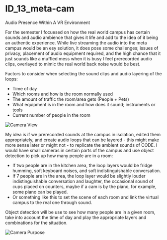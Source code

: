 # ID_13_meta-cam

Audio Presence Within A VR Environment

For the semester I focuesed on how the real world campus has certain sounds and audio ambience that gives it life and add to the idea of it being an authentic experience. While live streaming the audio into the meta campus would be an esy solution, it does pose some challenges; issues of privacy, placement of audio equipment required, and the high chance that it just sounds like a muffled mess when it is busy I feel prerecorded audio clips, overlayed to mimic the real world back noise would be best.

Factors to consider when selecting the sound clips and audio layering of the loops:

- Time of day
- Which rooms and how is the room normally used
- The amount of traffic the room/area gets (People + Pets)
- What equipment is in the room and how does it sound; instruments or tools
- Current number of people in the room

![Camera View](https://user-images.githubusercontent.com/83240023/200274442-3b014f4b-4926-4724-961c-1055a4a88e68.png)

My idea is if we prerecorded sounds at the campus in isolation, edited them appropriately, and create audio loops that can be layered - this might make more sense later or might not - to replicate the ambient sounds of CODE. I would have small cameras in certain parts of the campus and use object detection to pick up how many people are in a room:

- If two people are in the kitchen area, the loop layers would be fridge humming, soft keyboard noises, and soft indistinguishable conversation.
- If 7 people are in the area, the loop layer would be slightly louder indistinguishable conversation and laughter, the occasional sound of cups placed on counters, maybe if a cam is by the piano, for example, some piano can be played.
- Or something like this to set the scene of each room and link the virtual campus to the real one through sound.

Object detection will be use to see how many people are in a given room, take into account the time of day and play the appropriate layers and combinations for the situation.

![Camera Purpose](https://user-images.githubusercontent.com/83240023/200277344-c73e1a85-b0ba-4eab-955d-c30b4d010491.png)
